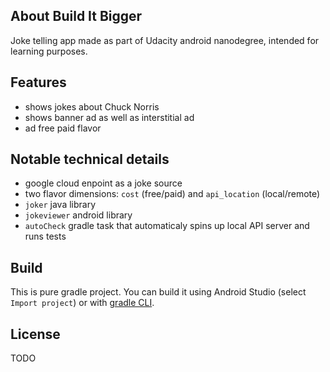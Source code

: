 ## About Build It Bigger
Joke telling app made as part of Udacity android nanodegree, intended for learning purposes.

## Features
- shows jokes about Chuck Norris
- shows banner ad as well as interstitial ad
- ad free paid flavor

## Notable technical details
- google cloud enpoint as a joke source
- two flavor dimensions: `cost` (free/paid) and `api_location` (local/remote)
- `joker` java library
- `jokeviewer` android library
- `autoCheck` gradle task that automaticaly spins up local API server and runs tests

## Build
This is pure gradle project. You can build it using Android Studio (select `Import project`) or with [gradle CLI](http://developer.android.com/tools/building/building-cmdline.html).

## License
TODO
